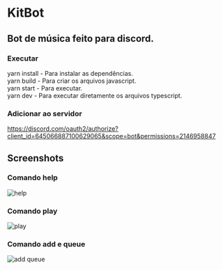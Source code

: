 # KitBot
## Bot de música feito para discord.

### Executar
yarn install - Para instalar as dependências.\
yarn build - Para criar os arquivos javascript.\
yarn start - Para executar.\
yarn dev - Para executar diretamente os arquivos typescript.

### Adicionar ao servidor
https://discord.com/oauth2/authorize?client_id=645066887100629065&scope=bot&permissions=2146958847

## Screenshots
### Comando help
![help](https://user-images.githubusercontent.com/49623348/90286371-1508cb00-de4c-11ea-8b0e-85127e7ed09c.png)

### Comando play
![play](https://user-images.githubusercontent.com/49623348/90286372-1508cb00-de4c-11ea-8e8a-64d4bbcb6e13.png)

### Comando add e queue
![add queue](https://user-images.githubusercontent.com/49623348/90286369-14703480-de4c-11ea-96a0-374c88a1a99c.png)
